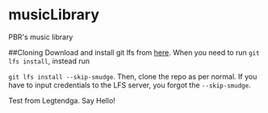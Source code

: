 # musicLibrary
PBR's music library

##Cloning
Download and install git lfs from [here](https://git-lfs.github.com/). When you need to run
`git lfs install`, instead run

```git lfs install --skip-smudge```. Then, clone the repo as per normal. If you have to input credentials to the LFS server, you forgot the `--skip-smudge`.

Test from Legtendga. Say Hello!